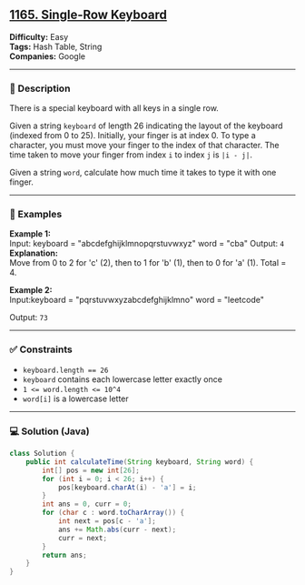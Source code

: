 ## [1165. Single-Row Keyboard](https://leetcode.com/problems/single-row-keyboard/)

**Difficulty:** Easy  
**Tags:** Hash Table, String  
**Companies:** Google

---

### 📝 Description

There is a special keyboard with all keys in a single row.

Given a string `keyboard` of length 26 indicating the layout of the keyboard (indexed from 0 to 25). Initially, your finger is at index 0. To type a character, you must move your finger to the index of that character. The time taken to move your finger from index `i` to index `j` is `|i - j|`.

Given a string `word`, calculate how much time it takes to type it with one finger.

---

### 📘 Examples

**Example 1:**  
Input: keyboard = "abcdefghijklmnopqrstuvwxyz" word = "cba"
Output: `4`  
**Explanation:**  
Move from 0 to 2 for 'c' (2), then to 1 for 'b' (1), then to 0 for 'a' (1). Total = 4.

**Example 2:**  
Input:keyboard = "pqrstuvwxyzabcdefghijklmno"
word = "leetcode"

Output: `73`

---

### ✅ Constraints

- `keyboard.length == 26`
- `keyboard` contains each lowercase letter exactly once
- `1 <= word.length <= 10^4`
- `word[i]` is a lowercase letter

---

### 💻 Solution (Java)

```java
class Solution {
    public int calculateTime(String keyboard, String word) {
        int[] pos = new int[26];
        for (int i = 0; i < 26; i++) {
            pos[keyboard.charAt(i) - 'a'] = i;
        }
        int ans = 0, curr = 0;
        for (char c : word.toCharArray()) {
            int next = pos[c - 'a'];
            ans += Math.abs(curr - next);
            curr = next;
        }
        return ans;
    }
}

```
